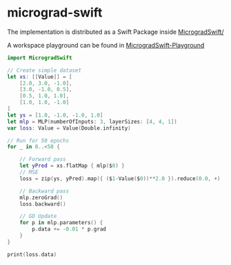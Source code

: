 # micrograd-swift

The implementation is distributed as a Swift Package inside [MicrogradSwift/](MicrogradSwift/)

A workspace playground can be found in [MicrogradSwift-Playground](MicrogradSwift-Playground/)

```Swift
import MicrogradSwift

// Create simple dataset
let xs: [[Value]] = [
    [2.0, 3.0, -1.0],
    [3.0, -1.0, 0.5],
    [0.5, 1.0, 1.0],
    [1.0, 1.0, -1.0]
]
let ys = [1.0, -1.0, -1.0, 1.0]
let mlp = MLP(numberOfInputs: 3, layerSizes: [4, 4, 1])
var loss: Value = Value(Double.infinity)

// Run for 50 epochs
for _ in 0..<50 {

    // Forward pass
    let yPred = xs.flatMap { mlp($0) }
    // MSE
    loss = zip(ys, yPred).map({ ($1-Value($0))**2.0 }).reduce(0.0, +)

    // Backward pass
    mlp.zeroGrad()
    loss.backward()

    // GD Update
    for p in mlp.parameters() {
        p.data += -0.01 * p.grad
    }
}

print(loss.data)
```
